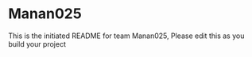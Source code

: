 # Manan025
This is the initiated README for team Manan025, Please edit this as you build your project
